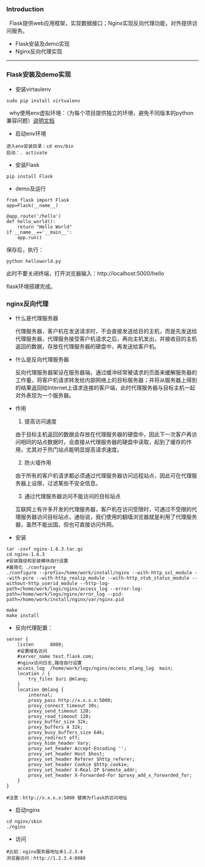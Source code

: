 ### Introduction
&nbsp;&nbsp;Flask提供web应用框架，实现数据接口；Nginx实现反向代理功能，对外提供访问服务。

- Flask安装及demo实现
- Nginx反向代理实现


---

### Flask安装及demo实现


- 	安装virtaulenv 


```
sudo pip install virtualenv
```

&nbsp;&nbsp;why使用env虚拟环境：（为每个项目提供独立的环境，避免不同版本的python兼容问题）[说明文档](http://docs.jinkan.org/docs/flask/installation.html#installation) 


- 	启动env环境

```
进入env安装目录：cd env/bin
启动：. activate
```



-  安装Flask

```
pip install Flask
```

- 	demo及运行

```
from flask import Flask
app=Flask(__name__)

@app.route('/hello')
def hello_world():
    return "Hello World"
if __name__=='__main__':
    app.run()
```


保存后，执行：

```
python helloworld.py
```

此时不要关闭终端，打开浏览器输入：http://localhost:5000/hello

flask环境搭建完成。

### nginx反向代理

- 什么是代理服务器

    代理服务器，客户机在发送请求时，不会直接发送给目的主机，而是先发送给代理服务器，代理服务接受客户机请求之后，再向主机发出，并接收目的主机返回的数据，存放在代理服务器的硬盘中，再发送给客户机。
    
- 什么是反向代理服务器
    
    反向代理服务器架设在服务器端，通过缓冲经常被请求的页面来缓解服务器的工作量，将客户机请求转发给内部网络上的目标服务器；并将从服务器上得到的结果返回给Internet上请求连接的客户端，此时代理服务器与目标主机一起对外表现为一个服务器。

- 作用

    1. 	提高访问速度

    由于目标主机返回的数据会存放在代理服务器的硬盘中，因此下一次客户再访问相同的站点数据时，会直接从代理服务器的硬盘中读取，起到了缓存的作用，尤其对于热门站点能明显提高请求速度。

    2. 防火墙作用

    由于所有的客户机请求都必须通过代理服务器访问远程站点，因此可在代理服务器上设限，过滤某些不安全信息。
    
    3. 通过代理服务器访问不能访问的目标站点

    互联网上有许多开发的代理服务器，客户机在访问受限时，可通过不受限的代理服务器访问目标站点，通俗说，我们使用的翻墙浏览器就是利用了代理服务器，虽然不能出国，但也可直接访问外网。
    
- 安装


```
tar -zxvf nginx-1.6.3.tar.gz
cd nginx-1.6.3
#安装路径和安装模块自行设置
#最简化 ./configure
./configure --prefix=/home/work/install/nginx --with-http_ssl_module --with-pcre --with-http_realip_module --with-http_stub_status_module --without-http_userid_module --http-log-path=/home/work/logs/nginx/access_log --error-log-path=/home/work/logs/nginx/error_log --pid-path=/home/work/install/nginx/var/nginx.pid

make
make install

```

- 反向代理配置：


```
server {
    listen      8080;
    #设置域名访问
    #server_name test.flask.com;
    #nginx访问日志,路径自行设置
    access_log  /home/work/logs/nginx/access_mlang_log  main;
    location / {
        try_files $uri @mlang;
    }
    location @mlang {
        internal;
        proxy_pass http://x.x.x.x:5000;
        proxy_connect_timeout 30s;
        proxy_send_timeout 120;
        proxy_read_timeout 120;
        proxy_buffer_size 32k;
        proxy_buffers 4 32k;
        proxy_busy_buffers_size 64k;
        proxy_redirect off;
        proxy_hide_header Vary;
        proxy_set_header Accept-Encoding '';
        proxy_set_header Host $host;
        proxy_set_header Referer $http_referer;
        proxy_set_header Cookie $http_cookie;
        proxy_set_header X-Real-IP $remote_addr;
        proxy_set_header X-Forwarded-For $proxy_add_x_forwarded_for;
    }
}

#注意：http://x.x.x.x:5000 替换为flask的访问地址

```

- 启动nginx

```
cd nginx/sbin
./nginx

```

- 访问

```
#比如：nginx服务器地址未1.2.3.4
浏览器访问：http://1.2.3.4:8080

```

